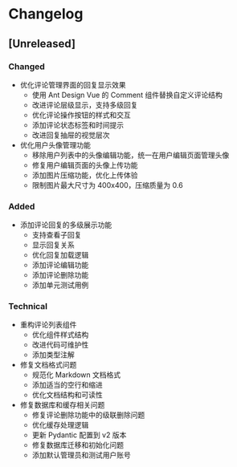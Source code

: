 # Changelog

## [Unreleased]

### Changed

- 优化评论管理界面的回复显示效果
  - 使用 Ant Design Vue 的 Comment 组件替换自定义评论结构
  - 改进评论层级显示，支持多级回复
  - 优化评论操作按钮的样式和交互
  - 添加评论状态标签和时间提示
  - 改进回复抽屉的视觉层次
- 优化用户头像管理功能
  - 移除用户列表中的头像编辑功能，统一在用户编辑页面管理头像
  - 修复用户编辑页面的头像上传功能
  - 添加图片压缩功能，优化上传体验
  - 限制图片最大尺寸为 400x400，压缩质量为 0.6

### Added

- 添加评论回复的多级展示功能
  - 支持查看子回复
  - 显示回复关系
  - 优化回复加载逻辑
  - 添加评论编辑功能
  - 添加评论删除功能
  - 添加单元测试用例

### Technical

- 重构评论列表组件
  - 优化组件样式结构
  - 改进代码可维护性
  - 添加类型注解
- 修复文档格式问题
  - 规范化 Markdown 文档格式
  - 添加适当的空行和缩进
  - 优化文档结构和可读性
- 修复数据库和缓存相关问题
  - 修复评论删除功能中的级联删除问题
  - 优化缓存处理逻辑
  - 更新 Pydantic 配置到 v2 版本
  - 修复数据库迁移和初始化问题
  - 添加默认管理员和测试用户账号